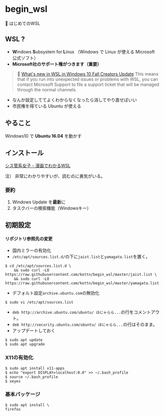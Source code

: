 # begin_wsl
:beginner: はじめてのWSL

## WSL ?
* **W**indows **S**ubsystem for **L**inux （Windows で Linux が使える Microsoft 公式ソフト）
* **Microsoft社のサポート権がつきます（重要）**
>:link: [What's new in WSL in Windows 10 Fall Creators Update](https://blogs.msdn.microsoft.com/commandline/2017/10/11/whats-new-in-wsl-in-windows-10-fall-creators-update/)
>This means that if you run into unexpected issues or problems with WSL, you can contact Microsoft Support to file a support ticket that will be managed through the normal channels.
* なんか設定しててよくわからなくなったら消してやり直せばいい
* 市民権を得ている Ubuntu が使える

## やること
Windows10 で **Ubuntu 16.04** を動かす

## インストール
[シス管系女子 - 漫画でわかるWSL](http://system-admin-girl.com/comic/begins/sp-wsl/)

注） 非常にわかりやすいが、読むのに勇気がいる。

### 要約
1. Windows Update を**最新**に
1. タスクバーの検索機能（Windowsキー）

## 初期設定
#### リポジトリ参照先の変更
* 国内ミラーの有効化
* `/etc/apt/sources.list.d/`の下に`jaist.list`と`yamagata.list`を置く。
```
$ cd /etc/apt/sources.list.d \
    && sudo curl -LO https://raw.githubusercontent.com/kottn/begin_wsl/master/jaist.list \
    && sudo curl -LO https://raw.githubusercontent.com/kottn/begin_wsl/master/yamagata.list
```
* デフォルト設定`archive.ubuntu.com`の無効化
```
$ sudo vi /etc/apt/sources.list
```
* `deb http://archive.ubuntu.com/ubuntu/ ほにゃらら...`の行をコメントアウト。
* `deb http://security.ubuntu.com/ubuntu/ ほにゃらら...`の行はそのまま。
* アップデートしておく
```
$ sudo apt update
$ sudo apt upgrade
```

### X11の有効化
```
$ sudo apt install x11-apps
$ echo "export DISPLAY=localhost:0.0" >> ~/.bash_profile
$ source ~/.bash_profile
$ xeyes
```

### 基本パッケージ
```
$ sudo apt install \
firefox
```
